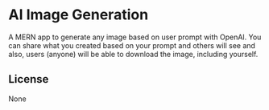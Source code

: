 # AI Image Generation

A MERN app to generate any image based on user prompt with OpenAI.
You can share what you created based on your prompt and others will see and also, users (anyone) will be able to download the image, including yourself.

## License

None
